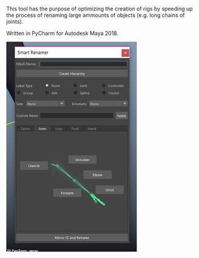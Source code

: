 This tool has the purpose of optimizing the creation of rigs by speeding up the process of renaming large ammounts of objects (e.g. long chains of joints).

Written in PyCharm for Autodesk Maya 2018.

![Alt text](namesmanager_screen.png?raw=true "Title")
